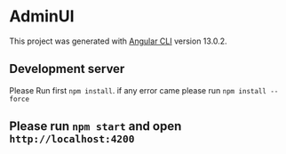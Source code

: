 # AdminUI

This project was generated with [Angular CLI](https://github.com/angular/angular-cli) version 13.0.2.

## Development server

Please Run first `npm install`.
if any error came please run `npm install --force`

## Please run `npm start` and open `http://localhost:4200`
